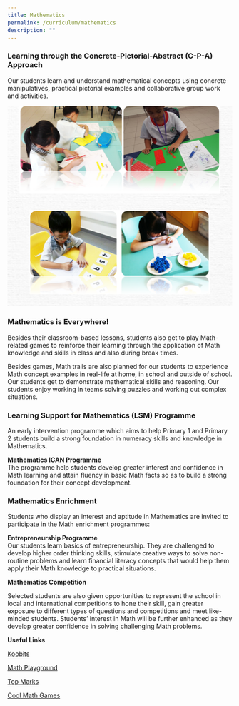 ```yaml
---
title: Mathematics
permalink: /curriculum/mathematics
description: ""
---
```

### Learning through the Concrete-Pictorial-Abstract (C-P-A) Approach

Our students learn and understand mathematical concepts using concrete manipulatives, practical pictorial examples and collaborative group work and activities.

![](/images/math2.png)

### **Mathematics is Everywhere!**

Besides their classroom-based lessons, students also get to play Math-related games to reinforce their learning through the application of Math knowledge and skills in class and also during break times.

  

Besides games, Math trails are also planned for our students to experience Math concept examples in real-life at home, in school and outside of school. Our students get to demonstrate mathematical skills and reasoning. Our students enjoy working in teams solving puzzles and working out complex situations.  

### Learning Support for Mathematics (LSM) Programme 
An early intervention programme which aims to help Primary 1 and Primary 2 students build a strong foundation in numeracy skills and knowledge in Mathematics. 

**Mathematics ICAN Programme**
<br>The programme help students develop greater interest and confidence in Math learning and attain fluency in basic Math facts so as to build a strong foundation for their concept development. 

  

### Mathematics Enrichment
Students who display an interest and aptitude in Mathematics are invited to participate in the Math enrichment programmes:

  

**Entrepreneurship Programme**   
Our students learn basics of entrepreneurship. They are challenged to develop higher order thinking skills, stimulate creative ways to solve non-routine problems and learn financial literacy concepts that would help them apply their Math knowledge to practical situations.   
  

**Mathematics Competition**  

Selected students are also given opportunities to represent the school in local and international competitions to hone their skill, gain greater exposure to different types of questions and competitions and meet like-minded students. Students’ interest in Math will be further enhanced as they develop greater confidence in solving challenging Math problems.  
  

**Useful Links**

[Koobits](https://member.koobits.com/)

[Math Playground](https://www.mathplayground.com/)

[Top Marks](https://www.topmarks.co.uk/maths-games/daily10)  

[Cool Math Games](https://www.coolmathgames.com/)
